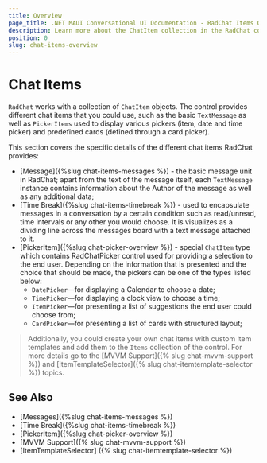 ```yaml
---
title: Overview
page_title: .NET MAUI Conversational UI Documentation - RadChat Items Overview
description: Learn more about the ChatItem collection in the RadChat control
position: 0
slug: chat-items-overview
---
```


# Chat Items 

`RadChat` works with a collection of `ChatItem` objects. The control provides different chat items that you could use, such as the basic `TextMessage` as well as `PickerItems` used to display various pickers (item, date and time picker) and predefined cards (defined through a card picker).

This section covers the specific details of the different chat items RadChat provides:

* [Message]({%slug chat-items-messages %}) - the basic message unit in RadChat; apart from the text of the message itself, each `TextMessage` instance contains information about the Author of the message as well as any additional data;
* [Time Break]({%slug chat-items-timebreak %}) - used to encapsulate messages in a conversation by a certain condition such as read/unread, time intervals or any other you would choose. It is visualizes as a dividing line across the messages board with a text message attached to it.
* [PickerItem]({%slug chat-picker-overview %}) - special `ChatItem` type which contains RadChatPicker control used for providing a selection to the end user. Depending on the information that is presented and the choice that should be made, the pickers can be one of the types listed below:
	* `DatePicker`&mdash;for displaying a Calendar to choose a date;
    * `TimePicker`&mdash;for displaying a clock view to choose a time;
    * `ItemPicker`&mdash;for presenting a list of suggestions the end user could choose from;
    * `CardPicker`&mdash;for presenting a list of cards with structured layout;

> Additionally, you could create your own chat items with custom item templates and add them to the `Items` collection of the control. For more details go to the [MVVM Support]({% slug chat-mvvm-support %}) and [ItemTemplateSelector]({% slug chat-itemtemplate-selector %}) topics.

## See Also

- [Messages]({%slug chat-items-messages %})
- [Time Break]({%slug chat-items-timebreak %})
- [PickerItem]({%slug chat-picker-overview %})
- [MVVM Support]({% slug chat-mvvm-support %})
- [ItemTemplateSelector] ({% slug chat-itemtemplate-selector %})
